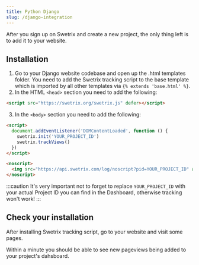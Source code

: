 ```yaml
---
title: Python Django
slug: /django-integration
---
```


After you sign up on Swetrix and create a new project, the only thing left is to add it to your website.

## Installation
1. Go to your Django website codebase and open up the .html templates folder. You need to add the Swetrix tracking script to the base template which is imported by all other templates via `{% extends 'base.html' %}`.
2. In the HTML `<head>` section you need to add the following:
```html
<script src="https://swetrix.org/swetrix.js" defer></script>
```
3. In the `<body>` section you need to add the following:
```html
<script>
  document.addEventListener('DOMContentLoaded', function () {
    swetrix.init('YOUR_PROJECT_ID')
    swetrix.trackViews()
  })
</script>

<noscript>
  <img src="https://api.swetrix.com/log/noscript?pid=YOUR_PROJECT_ID" alt="" referrerpolicy="no-referrer-when-downgrade" />
</noscript>
```

:::caution
It's very important not to forget to replace `YOUR_PROJECT_ID` with your actual Project ID you can find in the Dashboard, otherwise tracking won't work!
:::

## Check your installation
After installing Swetrix tracking script, go to your website and visit some pages.

Within a minute you should be able to see new pageviews being added to your project's dahsboard.
